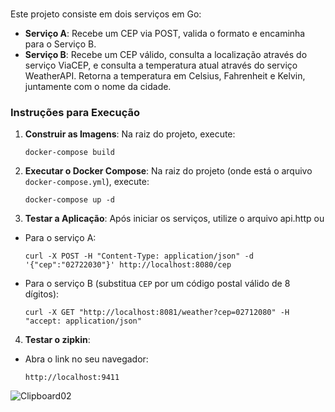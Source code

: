 ### 

Este projeto consiste em dois serviços em Go:

- **Serviço A**: Recebe um CEP via POST, valida o formato e encaminha para o Serviço B.
- **Serviço B**: Recebe um CEP válido, consulta a localização através do serviço ViaCEP, e consulta a temperatura atual através do serviço WeatherAPI. Retorna a temperatura em Celsius, Fahrenheit e Kelvin, juntamente com o nome da cidade.


### Instruções para Execução

1. **Construir as Imagens**: Na raiz do projeto, execute:

   ```
   docker-compose build
   ```

2. **Executar o Docker Compose**: Na raiz do projeto (onde está o arquivo `docker-compose.yml`), execute:

   ```
   docker-compose up -d
   ```


3. **Testar a Aplicação**: 
Após iniciar os serviços, utilize o arquivo api.http ou 

- Para o serviço A:

   ```
   curl -X POST -H "Content-Type: application/json" -d '{"cep":"02722030"}' http://localhost:8080/cep
   ```
   
- Para o serviço B (substitua `CEP` por um código postal válido de 8 dígitos):
     ```
    curl -X GET "http://localhost:8081/weather?cep=02712080" -H "accept: application/json" 
     ```


4. **Testar o zipkin**:

- Abra o link no seu navegador:

   ```
   http://localhost:9411
   ```
   
![Clipboard02](https://github.com/mcsomenzari/observabilidade-open-telemetry/assets/29438629/dad5278b-a27a-46c7-b92c-a62fbbc988b6)
